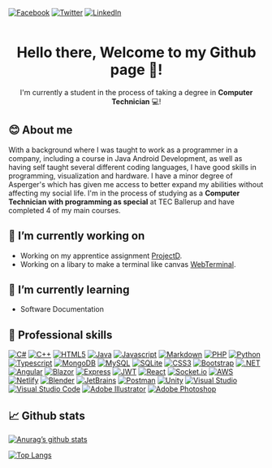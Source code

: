 [![Facebook](https://img.shields.io/badge/Facebook-%231877F2?style=for-the-badge&logo=Facebook&logoColor=white)](https://www.facebook.com/dennis.thiesen.1990)
[![Twitter](https://img.shields.io/badge/Twitter-%231DA1F2?style=for-the-badge&logo=Twitter&logoColor=white)](https://twitter.com/Hulle107)
[![LinkedIn](https://img.shields.io/badge/LinkedIn-%230077B5?style=for-the-badge&logo=linkedin&logoColor=white)](https://www.linkedin.com/in/dennisthiesen)

![]()

<div align="center">

  # Hello there, Welcome to my Github page 👋!
  
  I'm currently a student in the process of taking a degree in **Computer Technician** 💻!
  
</div>

## 😊 About me

With a background where I was taught to work as a programmer in a company, including a course in Java Android Development, as well as having self taught several different coding languages, I have good skills in programming, visualization and hardware. I have a minor degree of Asperger's which has given me access to better expand my abilities without affecting my social life. I'm in the process of studying as a **Computer Technician with programming as special** at TEC Ballerup and have completed 4 of my main courses.

## 🔭 I’m currently working on

 - Working on my apprentice assignment [ProjectD](https://github.com/Hulle107/ProjectD/).
 - Working on a libary to make a terminal like canvas [WebTerminal](https://github.com/Hulle107/WebTerminal/).

## 🌱 I’m currently learning

 - Software Documentation

## 💼 Professional skills

[![C#](https://img.shields.io/badge/C%23-%23239120?style=for-the-badge&logo=c-sharp&logoColor=white)](https://en.wikipedia.org/wiki/C_Sharp_(programming_language))
[![C++](https://img.shields.io/badge/C++-%2300599C?style=for-the-badge&logo=c%2B%2B&logoColor=white)](https://en.wikipedia.org/wiki/C%2B%2B)
[![HTML5](https://img.shields.io/badge/HTML5-%23E34F26?style=for-the-badge&logo=html5&logoColor=white)](https://en.wikipedia.org/wiki/HTML5)
[![Java](https://img.shields.io/badge/Java-%23ED8B00?style=for-the-badge&logo=java&logoColor=white)](https://en.wikipedia.org/wiki/Java_(programming_language))
[![Javascript](https://img.shields.io/badge/Javascript-%23323330?style=for-the-badge&logo=javascript&logoColor=%23F7DF1E)](https://en.wikipedia.org/wiki/JavaScript)
[![Markdown](https://img.shields.io/badge/Markdown-black?style=for-the-badge&logo=markdown&logoColor=white)](https://en.wikipedia.org/wiki/Markdown)
[![PHP](https://img.shields.io/badge/PHP-%23777BB4?style=for-the-badge&logo=php&logoColor=white)](https://en.wikipedia.org/wiki/PHP)
[![Python](https://img.shields.io/badge/Python-%233670A0?style=for-the-badge&logo=python&logoColor=%23FFDD54)](https://en.wikipedia.org/wiki/Python_(programming_language))
[![Typescript](https://img.shields.io/badge/Typescript-%23007ACC?style=for-the-badge&logo=typescript&logoColor=white)](https://en.wikipedia.org/wiki/TypeScript)
[![MongoDB](https://img.shields.io/badge/MongoDB-%23001E2B?style=for-the-badge&logo=mongodb&logoColor=%2347A248)](https://en.wikipedia.org/wiki/MongoDB)
[![MySQL](https://img.shields.io/badge/MySQL-%234479A1?style=for-the-badge&logo=mysql&logoColor=white)](https://en.wikipedia.org/wiki/MySQL)
[![SQLite](https://img.shields.io/badge/SQLite-%23003B57?style=for-the-badge&logo=sqlite&logoColor=white)](https://en.wikipedia.org/wiki/SQLite)
[![CSS3](https://img.shields.io/badge/CSS3-%231572B6?style=for-the-badge&logo=css3&logoColor=white)](https://en.wikipedia.org/wiki/CSS)
[![Bootstrap](https://img.shields.io/badge/Bootstrap-%23563D7C?style=for-the-badge&logo=bootstrap&logoColor=white)](https://en.wikipedia.org/wiki/Bootstrap_(front-end_framework))
[![.NET](https://img.shields.io/badge/.NET-%235C2D91?style=for-the-badge&logo=.net&logoColor=white)](https://en.wikipedia.org/wiki/.NET)
[![Angular](https://img.shields.io/badge/Angular-%23DD0031?style=for-the-badge&logo=angular&logoColor=white)](https://en.wikipedia.org/wiki/Angular_(web_framework))
[![Blazor](https://img.shields.io/badge/Blazor-%235C2D91?style=for-the-badge&logo=blazor&logoColor=white)](https://en.wikipedia.org/wiki/Blazor)
[![Express](https://img.shields.io/badge/Express-%23404d59?style=for-the-badge&logo=express&logoColor=%2361DAFB)](https://en.wikipedia.org/wiki/Express.js)
[![JWT](https://img.shields.io/badge/JWT-black?style=for-the-badge&logo=JSON%20web%20tokens&logoColor=white)](https://en.wikipedia.org/wiki/JSON_Web_Token)
[![React](https://img.shields.io/badge/React-%2320232A?style=for-the-badge&logo=react&logoColor=%2361DAFB)](https://en.wikipedia.org/wiki/React_(JavaScript_library))
[![Socket.io](https://img.shields.io/badge/Socket.io-black?style=for-the-badge&logo=socket.io&badgeColor=white)](https://en.wikipedia.org/wiki/Socket.IO)
[![AWS](https://img.shields.io/badge/AWS-%23FF9900.svg?style=for-the-badge&logo=amazon-aws&logoColor=white)](https://en.wikipedia.org/wiki/Amazon_Web_Services)
[![Netlify](https://img.shields.io/badge/Netlify-%23000000.svg?style=for-the-badge&logo=netlify&logoColor=#00C7B7)](https://en.wikipedia.org/wiki/Netlify)
[![Blender](https://img.shields.io/badge/Blender-%230E548B.svg?style=for-the-badge&logo=blender&logoColor=%23F5792A)](https://en.wikipedia.org/wiki/Blender_(software))
[![JetBrains](https://img.shields.io/badge/JetBrains-%2327282c.svg?style=for-the-badge&logo=jetbrains&logoColor=%23000000)](https://en.wikipedia.org/wiki/JetBrains)
[![Postman](https://img.shields.io/badge/Postman-%23FF6C37.svg?style=for-the-badge&logo=postman&logoColor=white)](https://en.wikipedia.org/wiki/Postman_(software))
[![Unity](https://img.shields.io/badge/Unity-%23000000.svg?style=for-the-badge&logo=unity&logoColor=white)](https://en.wikipedia.org/wiki/Unity_(game_engine))
[![Visual Studio](https://img.shields.io/badge/Visual_Studio-%235C2D91.svg?style=for-the-badge&logo=visualstudio&logoColor=white)](https://en.wikipedia.org/wiki/Microsoft_Visual_Studio)
[![Visual Studio Code](https://img.shields.io/badge/VS_Code-%23007ACC.svg?style=for-the-badge&logo=visualstudiocode&logoColor=white)](https://en.wikipedia.org/wiki/Visual_Studio_Code)
[![Adobe Illustrator](https://img.shields.io/badge/Illustrator-%23FF9A00.svg?style=for-the-badge&logo=adobeillustrator&logoColor=white)](https://en.wikipedia.org/wiki/Adobe_Illustrator)
[![Adobe Photoshop](https://img.shields.io/badge/Photoshop-%2331A8FF.svg?style=for-the-badge&logo=adobephotoshop&logoColor=white)](https://en.wikipedia.org/wiki/Adobe_Photoshop)

## 📈 Github stats

[![Anurag’s github stats](https://github-readme-stats.vercel.app/api?username=Hulle107)](https://github.com/Hulle107)

[![Top Langs](https://github-readme-stats.vercel.app/api/top-langs/?username=Hulle107&layout=compact)](https://github.com/Hulle107)

<!--
- 🔭 I’m currently working on ...
- 🌱 I’m currently learning ...
- 👯 I’m looking to collaborate on ...
- 🤔 I’m looking for help with ...
- 💬 Ask me about ...
- 📫 How to reach me: ...
- 😄 Pronouns: ...
- ⚡ Fun fact: ...
-->

